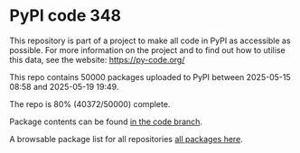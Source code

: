 # PyPI code 348

This repository is part of a project to make all code in PyPI as accessible as possible. For more information 
on the project and to find out how to utilise this data, see the website: https://py-code.org/

This repo contains 50000 packages uploaded to PyPI between 
2025-05-15 08:58 and 2025-05-19 19:49.

The repo is 80% (40372/50000) complete.

Package contents can be found [in the code branch](https://github.com/pypi-data/pypi-mirror-348/tree/code/packages).

A browsable package list for all repositories [all packages here](https://py-code.org/repositories/pypi-mirror-348).


